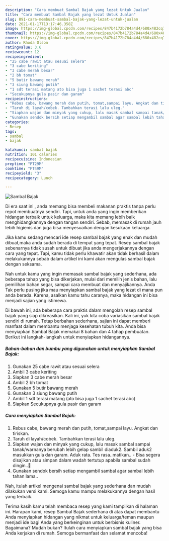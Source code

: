 ```yaml
---
description: "Cara membuat Sambal Bajak yang lezat Untuk Jualan"
title: "Cara membuat Sambal Bajak yang lezat Untuk Jualan"
slug: 891-cara-membuat-sambal-bajak-yang-lezat-untuk-jualan
date: 2021-01-17T13:17:46.358Z
image: https://img-global.cpcdn.com/recipes/847b4172b784a4d4/680x482cq70/sambal-bajak-foto-resep-utama.jpg
thumbnail: https://img-global.cpcdn.com/recipes/847b4172b784a4d4/680x482cq70/sambal-bajak-foto-resep-utama.jpg
cover: https://img-global.cpcdn.com/recipes/847b4172b784a4d4/680x482cq70/sambal-bajak-foto-resep-utama.jpg
author: Rhoda Olson
ratingvalue: 3.6
reviewcount: 12
recipeingredient:
- "25 cabe rawit atau sesuai selera"
- "3 cabe keriting"
- "3 cabe merah besar"
- "2 bh tomat"
- "5 butir bawang merah"
- "3 siung bawang putih"
- "1 sdt terasi matang ato bisa juga 1 sachet terasi abc"
- "Secukupnya gula pasir dan garam"
recipeinstructions:
- "Rebus cabe, bawang merah dan putih, tomat,sampai layu. Angkat dan tiriskan."
- "Taruh di layah/cobek. Tambahkan terasi lalu uleg."
- "Siapkan wajan dan minyak yang cukup, lalu masak sambal sampai tanak/warnanya berubah lebih gelap sambil diaduk2. Sambil aduk2 masukkan gula dan garam. Aduk rata. Tes rasa..matikan.. Bisa segera disajikan atau simpan dalam wadah tertutup apabila sambal sudah dingin..🤤"
- "Gunakan sendok bersih setiap mengambil sambal agar sambal lebih tahan lama.."
categories:
- Resep
tags:
- sambal
- bajak

katakunci: sambal bajak 
nutrition: 101 calories
recipecuisine: Indonesian
preptime: "PT29M"
cooktime: "PT49M"
recipeyield: "3"
recipecategory: Lunch

---
```



![Sambal Bajak](https://img-global.cpcdn.com/recipes/847b4172b784a4d4/680x482cq70/sambal-bajak-foto-resep-utama.jpg)

Di era  saat ini , anda memang bisa membeli makanan praktis tanpa perlu repot membuatnya sendiri. Tapi, untuk anda yang ingin memberikan hidangan terbaik untuk keluarga, maka kita memang lebih baik menghidangkannya dengan tangan sendiri. Sebab, memasak di rumah jauh lebih higienis dan juga bisa menyesuaikan dengan kesukaan keluarga.

Jika kamu sedang mencari ide resep sambal bajak yang enak dan mudah dibuat,maka anda sudah berada di tempat yang tepat. Resep sambal bajak  sebenarnya tidak susah untuk dibuat jika anda mengerjakannya dengan cara yang tepat. Tapi, kamu tidak perlu khawatir akan tidak berhasil dalam melakukannya 
sebab dalam artikel ini kami akan mengulas sambal bajak dengan seksama.  



Nah untuk kamu yang ingin memasak sambal bajak yang sederhana, ada beberapa tahap yang bisa dikerjakan, mulai dari memilih jenis bahan, lalu pemilihan bahan segar, sampai cara membuat dan menyajikannya. Anda Tak perlu pusing jika mau menyiapkan sambal bajak yang lezat di mana pun anda berada. Karena, asalkan kamu  tahu caranya, maka hidangan ini bisa menjadi sajian yang istimewa.

Di bawah ini, ada beberapa cara praktis  dalam mengolah resep sambal bajak yang siap dikreasikan. Kali ini, yuk kita coba variasikan sambal bajak sendiri di rumah. Tetap berbahan sederhana, sajian ini dapat memberi manfaat dalam membantu menjaga kesehatan tubuh kita. Anda bisa menyiapkan Sambal Bajak memakai 8 bahan dan 4 tahap pembuatan. Berikut ini langkah-langkah untuk menyiapkan hidangannya.

<!--inarticleads1-->

##### Bahan-bahan dan bumbu yang digunakan untuk menyiapkan Sambal Bajak:

1. Gunakan 25 cabe rawit atau sesuai selera
1. Ambil 3 cabe keriting
1. Siapkan 3 cabe merah besar
1. Ambil 2 bh tomat
1. Gunakan 5 butir bawang merah
1. Gunakan 3 siung bawang putih
1. Ambil 1 sdt terasi matang (ato bisa juga 1 sachet terasi abc)
1. Siapkan Secukupnya gula pasir dan garam




<!--inarticleads2-->

##### Cara menyiapkan Sambal Bajak:

1. Rebus cabe, bawang merah dan putih, tomat,sampai layu. Angkat dan tiriskan.
1. Taruh di layah/cobek. Tambahkan terasi lalu uleg.
1. Siapkan wajan dan minyak yang cukup, lalu masak sambal sampai tanak/warnanya berubah lebih gelap sambil diaduk2. Sambil aduk2 masukkan gula dan garam. Aduk rata. Tes rasa..matikan.. - Bisa segera disajikan atau simpan dalam wadah tertutup apabila sambal sudah dingin..🤤
1. Gunakan sendok bersih setiap mengambil sambal agar sambal lebih tahan lama..




Nah, itulah artikel mengenai  sambal bajak  yang sederhana dan mudah dilakukan versi kami. Semoga kamu mampu melakukannya dengan hasil yang terbaik. 

Terima kasih kamu telah membaca resep yang kami tampilkan di halaman ini. Harapan kami, resep  Sambal Bajak sederhana di atas dapat membantu Anda menyiapkan hidangan yang nikmat untuk keluarga/teman maupun menjadi ide bagi Anda yang berkeinginan untuk berbisnis kuliner. Bagaimana? Mudah bukan? Itulah cara menyiapkan sambal bajak yang bisa Anda kerjakan di rumah. Semoga bermanfaat dan selamat mencoba!

